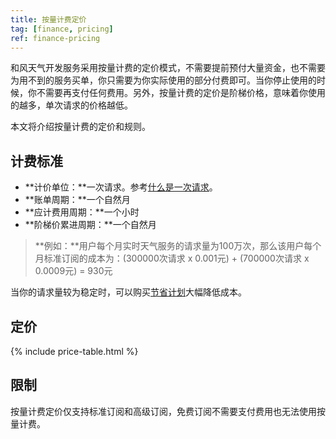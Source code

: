 ```yaml
---
title: 按量计费定价
tag: [finance, pricing]
ref: finance-pricing
---
```


和风天气开发服务采用按量计费的定价模式，不需要提前预付大量资金，也不需要为用不到的服务买单，你只需要为你实际使用的部分付费即可。当你停止使用的时候，你不需要再支付任何费用。另外，按量计费的定价是阶梯价格，意味着你使用的越多，单次请求的价格越低。

本文将介绍按量计费的定价和规则。

## 计费标准

- **计价单位：**一次请求。参考[什么是一次请求](/help/#what-is-a-request)。
- **账单周期：**一个自然月
- **应计费用周期：**一个小时
- **阶梯价累进周期：**一个自然月

> **例如：**用户每个月实时天气服务的请求量为100万次，那么该用户每个月标准订阅的成本为：(300000次请求 x 0.001元) + (700000次请求 x 0.0009元) = 930元

当你的请求量较为稳定时，可以购买[节省计划](/docs/finance/saving-plans/)大幅降低成本。

## 定价

{% include price-table.html %}

## 限制

按量计费定价仅支持标准订阅和高级订阅，免费订阅不需要支付费用也无法使用按量计费。

